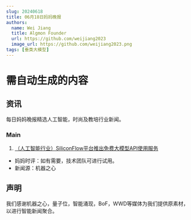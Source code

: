 ```yaml
---
slug: 20240618
title: 06月18日妈妈晚报
authors:
  name: Wei Jiang
  title: Algmon Founder
  url: https://github.com/weijiang2023
  image_url: https://github.com/weijiang2023.png
tags: [垂类大模型]
---
```


# 需自动生成的内容
## 资讯
每日妈妈晚报精选人工智能，时尚及教培行业新闻。

### Main

1. [（人工智能行业）SiliconFlow平台推出免费大模型API使用服务](https://mp.weixin.qq.com/s/QkrJ86WZcOz_M_aoQOqF8w)
* 妈妈时评：如有需要，技术团队可进行试用。
* 新闻源：机器之心

## 声明

我们感谢机器之心，量子位，智能涌现，BoF，WWD等媒体为我们提供原素材，以进行智能新闻聚合。